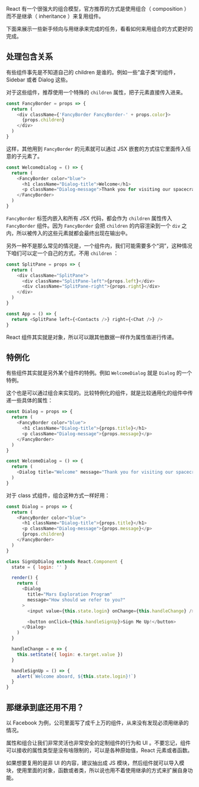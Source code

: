 React 有一个很强大的组合模型，官方推荐的方式是使用组合（ composition ）而不是继承（ inheritance ）来复用组件。

下面来展示一些新手倾向与用继承来完成的任务，看看如何来用组合的方式更好的完成。

## 处理包含关系

有些组件事先是不知道自己的 children 是谁的。例如一些”盒子类“的组件，Sidebar 或者 Dialog 这些。

对于这些组件，推荐使用一个特殊的 `children` 属性，把子元素直接传入进来。

```js
const FancyBorder = props => {
  return (
    <div className={'FancyBorder FancyBorder-' + props.color}>
      {props.children}
    </div>
  )
}
```

这样，其他用到 `FancyBorder` 的元素就可以通过 JSX 嵌套的方式往它里面传入任意的子元素了。

```js
const WelcomeDialog = () => {
  return (
    <FancyBorder color="blue">
      <h1 className="Dialog-title">Welcome</h1>
      <p className="Dialog-message">Thank you for visiting our spacecraft!</p>
    </FancyBorder>
  )
}
```

`FancyBorder` 标签内嵌入和所有 JSX 代码，都会作为 `children` 属性传入 `FancyBorder` 组件。因为 `FancyBorder` 会把 `children` 的内容渲染到一个 `div` 之内，所以被传入的这些元素就都会最终出现在输出中。

另外一种不是那么常见的情况是，一个组件内，我们可能需要多个“洞”，这种情况下咱们可以定一个自己的方式，不用 `children` ：

```js
const SplitPane = props => {
  return (
    <div className="SplitPane">
      <div className="SplitPane-left">{props.left}</div>
      <div className="SplitPane-right">{props.right}</div>
    </div>
  )
}

const App = () => {
  return <SplitPane left={<Contacts />} right={<Chat />} />
}
```

React 组件其实就是对象，所以可以跟其他数据一样作为属性值进行传递。

## 特例化

有些组件其实就是另外某个组件的特例。例如 `WelcomeDialog` 就是 `Dialog` 的一个特例。

这个也是可以通过组合来实现的。比较特例化的组件，就是比较通用化的组件中传递一些具体的属性：

```js
const Dialog = props => {
  return (
    <FancyBorder color="blue">
      <h1 className="Dialog-title">{props.title}</h1>
      <p className="Dialog-message">{props.message}</p>
    </FancyBorder>
  )
}

const WelcomeDialog = () => {
  return (
    <Dialog title="Welcome" message="Thank you for visiting our spacecraft!" />
  )
}
```

对于 class 式组件，组合这种方式一样好用：

```js
const Dialog = props => {
  return (
    <FancyBorder color="blue">
      <h1 className="Dialog-title">{props.title}</h1>
      <p className="Dialog-message">{props.message}</p>
      {props.children}
    </FancyBorder>
  )
}

class SignUpDialog extends React.Component {
  state = { login: '' }

  render() {
    return (
      <Dialog
        title="Mars Exploration Program"
        message="How should we refer to you?"
      >
        <input value={this.state.login} onChange={this.handleChange} />

        <button onClick={this.handleSignUp}>Sign Me Up!</button>
      </Dialog>
    )
  }

  handleChange = e => {
    this.setState({ login: e.target.value })
  }

  handleSignUp = () => {
    alert(`Welcome aboard, ${this.state.login}!`)
  }
}
```

## 那继承到底还用不用？

以 Facebook 为例，公司里面写了成千上万的组件，从来没有发现必须用继承的情况。

属性和组合让我们非常灵活也非常安全的定制组件的行为和 UI 。不要忘记，组件可以接收的属性类型是没有啥限制的，可以是各种原始值，React 元素或者函数。

如果想要复用的是非 UI 的内容，建议抽出成 JS 模块，然后组件就可以导入模块，使用里面的对象，函数或者类，所以说也用不着使用继承的方式来扩展自身功能。
